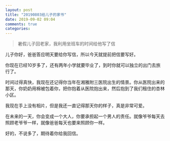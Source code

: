 ```yaml
---
layout: post
title: "20190803给儿子的家书"
date: 2019-09-02 09:04
comments: true
categories: 
---
```


> 暑假儿子回老家，我利用坐班车的时间给他写了信

儿子你好，爸爸答应明天要给你写信，所以今天就提前把信要写好。

你现在已经10岁多了，还有两年小学就要毕业了，到时你就可以独立的出门去旅行了。

时间过得真快，我现在还记得你当年在湘雅附三医院出生的情景。你从医院出来的那天，你奶奶用棉被包着你，把你抱着从医院抱出来，然后抱到了我们租住的杏林小区。

我现在手上没有相片，但是我还一直记得那天你的样子，真是非常可爱。

在未来的一天，你会变成一个大人，你要承担起一个男人的责任。就像爷爷每天去照顾老爷爷一样，就像爸爸每天也要来照顾你一样。

好的，不说多了，期待着你给我回信。
